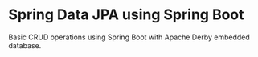# Spring Data JPA using Spring Boot

Basic CRUD operations using Spring Boot with Apache Derby embedded database.



